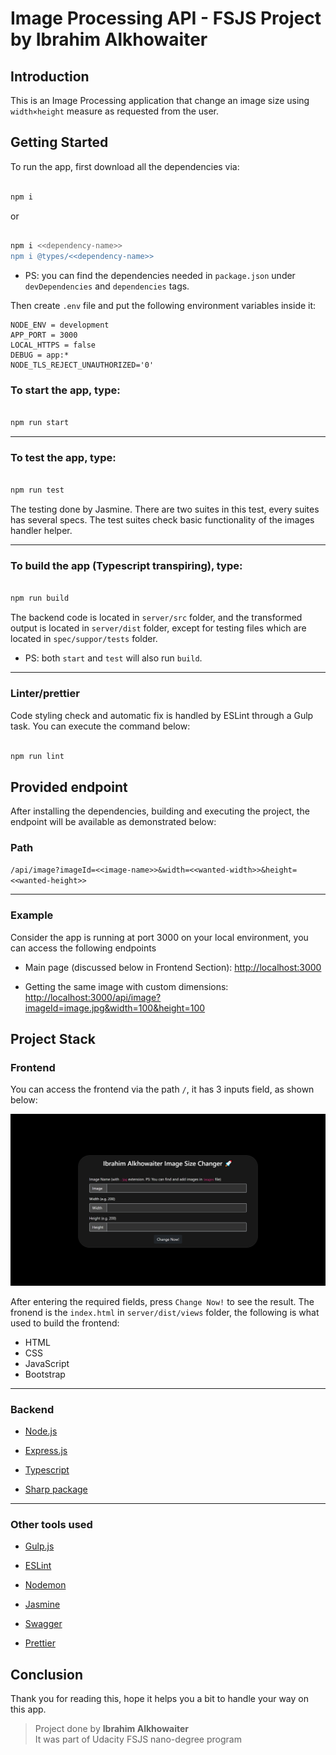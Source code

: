 
# Image Processing API - FSJS Project by Ibrahim Alkhowaiter

  

## Introduction

  

This is an Image Processing application that change an image size using `width×height` measure as requested from the user.

  
  

## Getting Started

  

To run the app, first download all the dependencies via:

```bash

npm i

```
or
```bash

npm i <<dependency-name>>
npm i @types/<<dependency-name>>

```
- PS: you can find the dependencies needed in `package.json` under `devDependencies` and `dependencies` tags.
  
Then create `.env` file and put the following environment variables inside it:
```.env
NODE_ENV = development
APP_PORT = 3000
LOCAL_HTTPS = false
DEBUG = app:* 
NODE_TLS_REJECT_UNAUTHORIZED='0'
```
### To **start** the app, type:

```bash

npm run start

```

  <hr>

### To **test** the app, type:

```bash

npm run test

```
The testing done by Jasmine. There are two suites in this test, every suites has several specs. The test suites check basic functionality of the images handler helper.
<hr>

### To **build** the app (Typescript transpiring), type:

```bash

npm run build

```
The backend code is located in `server/src` folder, and the transformed output is located in `server/dist` folder, except for testing files which are located in `spec/suppor/tests` folder.
-	PS: both ``start`` and ``test`` will also run ``build``.
<hr>

### Linter/prettier

  

Code styling check and automatic fix is handled by ESLint through a Gulp task. You can execute the command below:

```bash

npm run lint

```




## Provided endpoint

  

After installing the dependencies, building and executing the project, the endpoint will be available as demonstrated below:

  

### Path

`/api/image?imageId=<<image-name>>&width=<<wanted-width>>&height=<<wanted-height>>`
<hr>
  
### Example

Consider the app is running at port 3000 on your local environment, you can access the following endpoints

* Main page (discussed below in <a style="text-decoration:none;" href="#frontend">Frontend</a> Section): [http://localhost:3000](http://localhost:3000)

* Getting the same image with custom dimensions: [http://localhost:3000/api/image?imageId=image.jpg&width=100&height=100](http://localhost:3000/api/image?imageId=image.jpg&width=100&height=100)
  
  
  
  

## Project Stack

  

### Frontend <div id="frontend"></div>
You can access the frontend via the path `/`, it has 3 inputs field, as shown below:
  

![The Frontend](https://github.com/BR19-gh/FSJS-udacity-project1-ibrahimalkhowaiter/blob/master/images/full/ss1.png)

  After entering the required fields, press `Change Now!` to see the result.
  The fronend is the `index.html` in `server/dist/views` folder, the following is what used to build the frontend:

- HTML
- CSS
- JavaScript
- Bootstrap 

<hr>

### Backend

  

-  [Node.js](https://nodejs.org/)

-  [Express.js](https://www.npmjs.com/package/express)

-  [Typescript](https://www.typescriptlang.org/)

-  [Sharp package](https://www.npmjs.com/package/sharp)

  
  <hr>

### Other tools used

  

-  [Gulp.js](https://gulpjs.com/)

-  [ESLint](https://eslint.org/)

-  [Nodemon](https://nodemon.io/)

-  [Jasmine](https://jasmine.github.io/)

-  [Swagger](https://jestjs.io/docs/)

-  [Prettier](https://www.npmjs.com/package/prettier)



## Conclusion
Thank you for reading this, hope it helps you a bit to handle your way on this app.
> Project done by **Ibrahim Alkhowaiter**
> <br>
> It was part of Udacity FSJS nano-degree program

